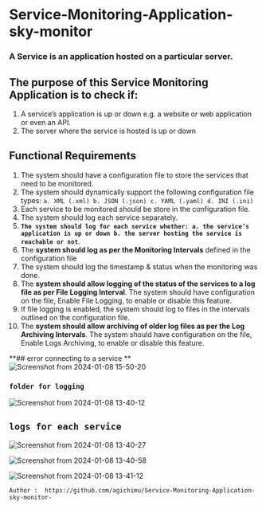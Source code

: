 # **Service-Monitoring-Application-sky-monitor**
### A Service is an application hosted on a particular server. 
## The purpose of this Service Monitoring Application is to check if:
1. A service’s application is up or down e.g. a website or web application or even an API.
2. The server where the service is hosted is up or down
## Functional Requirements
1. The system should have a configuration file to store the services that need to be monitored.
2. The system should dynamically support the following configuration file types:
   `a. XML (.xml)
   b. JSON (.json)
   c. YAML (.yaml)
   d. INI (.ini)`
3. Each service to be monitored should be store in the configuration file.
4. The system should log each service separately.
5. **`The system should log for each service whether:
   a. the service’s application is up or down
   b. the server hosting the service is reachable or not`**.
6. The **system should log as per the Monitoring Intervals** defined in the configuration file
7. The system should log the timestamp & status when the monitoring was done.
8. The **system should allow logging of the status of the services to a log file as per File Logging
   Interval**. The system should have configuration on the file, Enable File Logging, to enable
   or disable this feature.
9. If file logging is enabled, the system should log to files in the intervals outlined on the
   configuration file.
10. The **system should allow archiving of older log files as per the Log Archiving Intervals**. The
    system should have configuration on the file, Enable Logs Archiving, to enable or disable
    this feature.

**## error connecting to a service
**![Screenshot from 2024-01-08 15-50-20](https://github.com/agichimu/Service-Monitoring-Application-sky-monitor-/assets/97959452/67b9a5e7-1249-40a4-bf01-ab9c9e7d1bf1)


### `folder for logging`  
![Screenshot from 2024-01-08 13-40-12](https://github.com/agichimu/Service-Monitoring-Application-sky-monitor-/assets/97959452/acae62ad-8d12-42a2-988c-b8a3e581ce0d)


## `logs for each service` 
![Screenshot from 2024-01-08 13-40-27](https://github.com/agichimu/Service-Monitoring-Application-sky-monitor-/assets/97959452/abcae61b-74a0-498c-bcd3-1da98779d93b)

![Screenshot from 2024-01-08 13-40-58](https://github.com/agichimu/Service-Monitoring-Application-sky-monitor-/assets/97959452/2c6273b5-1cd6-4392-b77d-db64546b8d32)


![Screenshot from 2024-01-08 13-41-12](https://github.com/agichimu/Service-Monitoring-Application-sky-monitor-/assets/97959452/89ca2935-21ec-4aa8-899f-0c021e3c8134)

````
Author :  https://github.com/agichimu/Service-Monitoring-Application-sky-monitor-
````
